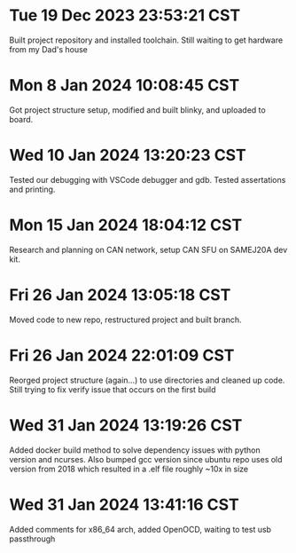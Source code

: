 # Tue 19 Dec 2023 23:53:21 CST

Built project repository and installed toolchain. Still waiting to get hardware from my Dad's house

# Mon 8 Jan 2024 10:08:45 CST

Got project structure setup, modified and built blinky, and uploaded to board.

# Wed 10 Jan 2024 13:20:23 CST

Tested our debugging with VSCode debugger and gdb. Tested assertations and printing.

# Mon 15 Jan 2024 18:04:12 CST

Research and planning on CAN network, setup CAN SFU on SAMEJ20A dev kit.

# Fri 26 Jan 2024 13:05:18 CST

Moved code to new repo, restructured project and built branch.

# Fri 26 Jan 2024 22:01:09 CST

Reorged project structure (again...) to use directories and cleaned up code. Still trying to fix verify issue that occurs on the first build

# Wed 31 Jan 2024 13:19:26 CST

Added docker build method to solve dependency issues with python version and ncurses. Also bumped gcc version since ubuntu repo uses old version from 2018 which resulted in a .elf file roughly ~10x in size

# Wed 31 Jan 2024 13:41:16 CST

Added comments for x86_64 arch, added OpenOCD, waiting to test usb passthrough

